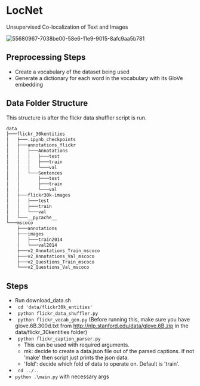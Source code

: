 # LocNet
Unsupervised Co-localization of Text and Images

![55680967-7038be00-58e6-11e9-9015-8afc9aa5b781](https://user-images.githubusercontent.com/19747416/57676276-27190f80-75f2-11e9-8571-8a50583c8673.png)


## Preprocessing Steps

- Create a vocabulary of the dataset being used
- Generate a dictionary for each word in the vocabulary with its GloVe embedding


## Data Folder Structure

This structure is after the flickr data shuffler script is run. 
```bash
data
├───flickr_30kentities
│   ├───.ipynb_checkpoints
│   ├───annotations_flickr
│   │   ├───Annotations
│   │   │   ├───test
│   │   │   ├───train
│   │   │   └───val
│   │   └───Sentences
│   │       ├───test
│   │       ├───train
│   │       └───val
│   ├───flickr30k-images
│   │   ├───test
│   │   ├───train
│   │   └───val
│   └───__pycache__
└───mscoco
    ├───annotations
    ├───images
    │   ├───train2014
    │   └───val2014
    ├───v2_Annotations_Train_mscoco
    ├───v2_Annotations_Val_mscoco
    ├───v2_Questions_Train_mscoco
    └───v2_Questions_Val_mscoco
```

## Steps

- Run download_data.sh 
- ``` cd 'data/flickr30k_entities'```
- ``` python flickr_data_shuffler.py```
- ``` python flickr_vocab_gen.py``` (Before running this, make sure you have glove.6B.300d.txt from http://nlp.stanford.edu/data/glove.6B.zip in the data/flickr_30kentities folder)
- ``` python flickr_caption_parser.py```
    - This can be used with required arguments. 
    - mk: decide to create a data.json file out of the parsed captions. If not 'make' then script just prints the json data.
    - 'fold': decide which fold of data to operate on. Default is 'train'.
- ``` cd ../..```
- ``` python .\main.py ``` with necessary args
